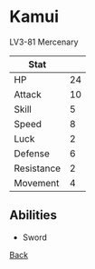 # Kamui

LV3-81 Mercenary

| Stat       | <!-- --> |
| ---------- | -------- |
| HP         | 24       |
| Attack     | 10       |
| Skill      | 5        |
| Speed      | 8        |
| Luck       | 2        |
| Defense    | 6        |
| Resistance | 2        |
| Movement   | 4        |

## Abilities

- Sword

[Back](../README.md)
